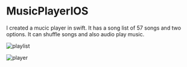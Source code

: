 # MusicPlayerIOS
I created a mucic player in swift. It has a song list of 57 songs and two options. It can shuffle songs and also audio play music.  

![playlist](https://cloud.githubusercontent.com/assets/22567278/24528792/30a7462c-1576-11e7-8e1b-cb5544f4da9e.jpg)

![player](https://cloud.githubusercontent.com/assets/22567278/24528796/335047fc-1576-11e7-9bdd-fbae3ce6a1cd.jpg)
